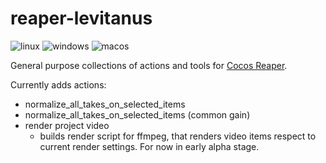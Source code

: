 # reaper-levitanus

![linux](https://github.com/Levitanus/reaper-levitanus/actions/workflows/build_linux.yml/badge.svg)
![windows](https://github.com/Levitanus/reaper-levitanus/actions/workflows/build_windows.yml/badge.svg)
![macos](https://github.com/Levitanus/reaper-levitanus/actions/workflows/build_macos.yml/badge.svg)

General purpose collections of actions and tools for [Cocos Reaper](reaper.fm).

Currently adds actions:
- normalize_all_takes_on_selected_items
- normalize_all_takes_on_selected_items (common gain)
- render project video
    * builds render script for ffmpeg, that renders video items respect to current render settings. For now in early alpha stage.
